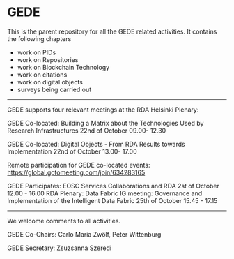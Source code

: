 # GEDE
This is the parent repository for all the GEDE related activities. It contains the following chapters
- work on PIDs
- work on Repositories
- work on Blockchain Technology
- work on citations
- work on digital objects
- surveys being carried out
--------------------------------------------------------------------------------------------------
GEDE supports four relevant meetings at the RDA Helsinki Plenary:

GEDE Co-located: Building a Matrix about the Technologies Used by Research Infrastructures
22nd of October 09.00- 12.30

GEDE Co-located: Digital Objects - From RDA Results towards Implementation
22nd of October 13.00- 17.00

Remote participation for GEDE co-located events: https://global.gotomeeting.com/join/634283165

GEDE Participates: EOSC Services Collaborations and RDA 
2st of October 12.00 - 16.00 
RDA Plenary: Data Fabric IG meeting: Governance and Implementation of the Intelligent Data Fabric
25th of October 15.45 - 17.15

--------------------------------------------------------------------------------------------------

We welcome comments to all activities. 

GEDE Co-Chairs: Carlo Maria Zwölf, Peter Wittenburg

GEDE Secretary: Zsuzsanna Szeredi
